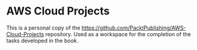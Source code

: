 # AWS Cloud Projects
This is a personal copy of the https://github.com/PacktPublishing/AWS-Cloud-Projects repository. 
Used as a workspace for the completion of the tasks developed in the book.
